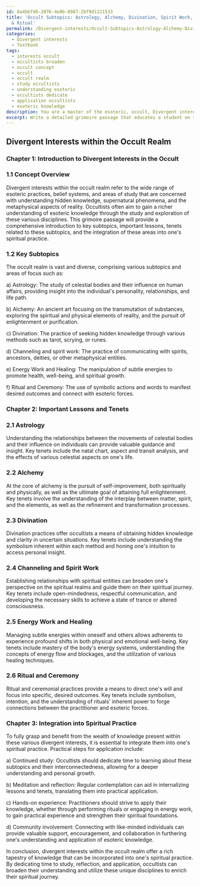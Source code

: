 ```yaml
---
id: 8a4bbfd6-2076-4e0b-8987-2bf9d1221533
title: 'Occult Subtopics: Astrology, Alchemy, Divination, Spirit Work, Energy Work,
  & Ritual'
permalink: /Divergent-interests/Occult-Subtopics-Astrology-Alchemy-Divination-Spirit-Work-Energy-Work-Ritual/
categories:
  - Divergent interests
  - Textbook
tags:
  - interests occult
  - occultists broaden
  - occult concept
  - occult
  - occult realm
  - study occultists
  - understanding esoteric
  - occultists dedicate
  - application occultists
  - esoteric knowledge
description: You are a master of the esoteric, occult, Divergent interests and education, you have written many textbooks on the subject in ways that provide students with rich and deep understanding of the subject. You are being asked to write textbook-like sections on a topic and you do it with full context, explainability, and reliability in accuracy to the true facts of the topic at hand, in a textbook style that a student would easily be able to learn from, in a rich, engaging, and contextual way. Always include relevant context (such as formulas and history), related concepts, and in a way that someone can gain deep insights from.
excerpt: Write a detailed grimoire passage that educates a student on the topic of Divergent interests within the occult realm. Please include a brief overview of the concept, key subtopics to explore, important lessons or tenets related to these subtopics, and how they can be integrated into one's spiritual practice for a richer understanding of esoteric knowledge.
---
```


## Divergent Interests within the Occult Realm

### Chapter 1: Introduction to Divergent Interests in the Occult

### 1.1 Concept Overview

Divergent interests within the occult realm refer to the wide range of esoteric practices, belief systems, and areas of study that are concerned with understanding hidden knowledge, supernatural phenomena, and the metaphysical aspects of reality. Occultists often aim to gain a richer understanding of esoteric knowledge through the study and exploration of these various disciplines. This grimoire passage will provide a comprehensive introduction to key subtopics, important lessons, tenets related to these subtopics, and the integration of these areas into one's spiritual practice.

### 1.2 Key Subtopics

The occult realm is vast and diverse, comprising various subtopics and areas of focus such as:

a) Astrology: The study of celestial bodies and their influence on human affairs, providing insight into the individual's personality, relationships, and life path.

b) Alchemy: An ancient art focusing on the transmutation of substances, exploring the spiritual and physical elements of reality, and the pursuit of enlightenment or purification.

c) Divination: The practice of seeking hidden knowledge through various methods such as tarot, scrying, or runes.

d) Channeling and spirit work: The practice of communicating with spirits, ancestors, deities, or other metaphysical entities.

e) Energy Work and Healing: The manipulation of subtle energies to promote health, well-being, and spiritual growth.

f) Ritual and Ceremony: The use of symbolic actions and words to manifest desired outcomes and connect with esoteric forces.

### Chapter 2: Important Lessons and Tenets

### 2.1 Astrology

Understanding the relationships between the movements of celestial bodies and their influence on individuals can provide valuable guidance and insight. Key tenets include the natal chart, aspect and transit analysis, and the effects of various celestial aspects on one's life.

### 2.2 Alchemy

At the core of alchemy is the pursuit of self-improvement, both spiritually and physically, as well as the ultimate goal of attaining full enlightenment. Key tenets involve the understanding of the interplay between matter, spirit, and the elements, as well as the refinement and transformation processes.

### 2.3 Divination

Divination practices offer occultists a means of obtaining hidden knowledge and clarity in uncertain situations. Key tenets include understanding the symbolism inherent within each method and honing one's intuition to access personal insight.

### 2.4 Channeling and Spirit Work

Establishing relationships with spiritual entities can broaden one's perspective on the spiritual realms and guide them on their spiritual journey. Key tenets include open-mindedness, respectful communication, and developing the necessary skills to achieve a state of trance or altered consciousness.

### 2.5 Energy Work and Healing

Managing subtle energies within oneself and others allows adherents to experience profound shifts in both physical and emotional well-being. Key tenets include mastery of the body's energy systems, understanding the concepts of energy flow and blockages, and the utilization of various healing techniques.

### 2.6 Ritual and Ceremony

Ritual and ceremonial practices provide a means to direct one's will and focus into specific, desired outcomes. Key tenets include symbolism, intention, and the understanding of rituals' inherent power to forge connections between the practitioner and esoteric forces.

### Chapter 3: Integration into Spiritual Practice

To fully grasp and benefit from the wealth of knowledge present within these various divergent interests, it is essential to integrate them into one's spiritual practice. Practical steps for application include:

a) Continued study: Occultists should dedicate time to learning about these subtopics and their interconnectedness, allowing for a deeper understanding and personal growth.

b) Meditation and reflection: Regular contemplation can aid in internalizing lessons and tenets, translating them into practical application.

c) Hands-on experience: Practitioners should strive to apply their knowledge, whether through performing rituals or engaging in energy work, to gain practical experience and strengthen their spiritual foundations.

d) Community involvement: Connecting with like-minded individuals can provide valuable support, encouragement, and collaboration in furthering one's understanding and application of esoteric knowledge.

In conclusion, divergent interests within the occult realm offer a rich tapestry of knowledge that can be incorporated into one's spiritual practice. By dedicating time to study, reflection, and application, occultists can broaden their understanding and utilize these unique disciplines to enrich their spiritual journey.
